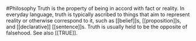 #Philosophy 
Truth is the property of being in accord with fact or reality. In everyday language, truth is typically ascribed to things that aim to represent reality or otherwise correspond to it, such as [[belief]]s, [[proposition]]s, and [[declarative]] [[sentence]]s. Truth is usually held to be the opposite of falsehood.
See also [[TRUE]]. 